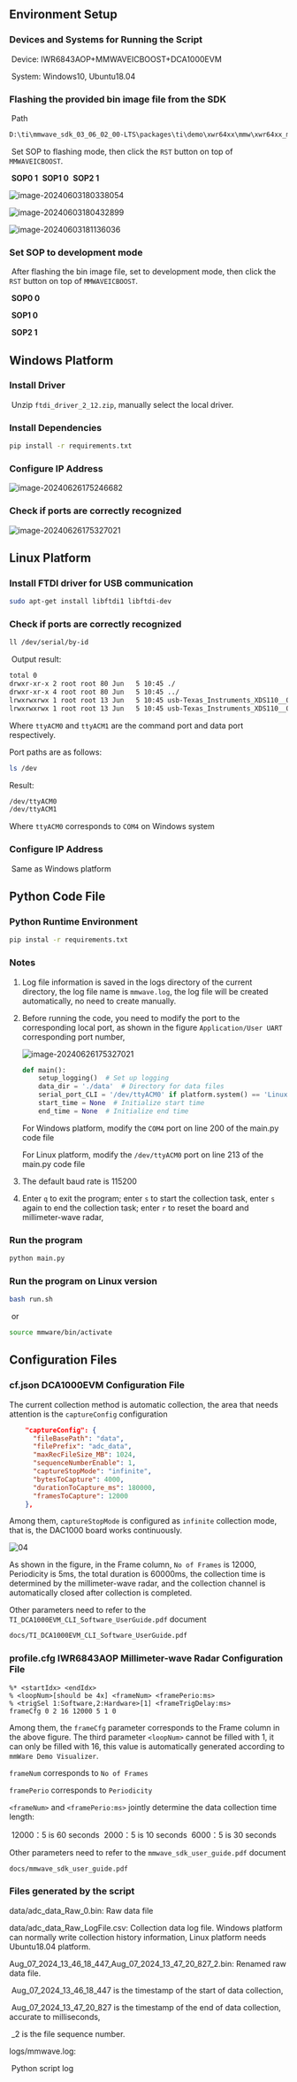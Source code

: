 ## Environment Setup

### Devices and Systems for Running the Script

​	Device: IWR6843AOP+MMWAVEICBOOST+DCA1000EVM

​	System: Windows10, Ubuntu18.04

### Flashing the provided bin image file from the SDK

​	Path

```cmd
D:\ti\mmwave_sdk_03_06_02_00-LTS\packages\ti\demo\xwr64xx\mmw\xwr64xx_mmw_demo.bin
```

​	Set SOP to flashing mode, then click the `RST` button on top of `MMWAVEICBOOST`.

​	**SOP0 1**
​	**SOP1 0**
​	**SOP2 1**

![image-20240603180338054](./assets/image-20240603180338054.png)

![image-20240603180432899](./assets/image-20240603180432899.png)

![image-20240603181136036](./assets/image-20240603181136036.png)



### Set SOP to development mode

​	After flashing the bin image file, set to development mode, then click the `RST` button on top of `MMWAVEICBOOST`.

​	**SOP0 0**

​	**SOP1 0**

​	**SOP2 1**



## Windows Platform

### Install Driver

​	Unzip `ftdi_driver_2_12.zip`, manually select the local driver.

### Install Dependencies

```bash
pip install -r requirements.txt
```

### Configure IP Address

![image-20240626175246682](./assets/image-20240626175246682-1729649628437-1.png)

### Check if ports are correctly recognized

![image-20240626175327021](./assets/image-20240626175327021.png)



## Linux Platform

### Install FTDI driver for USB communication

```bash
sudo apt-get install libftdi1 libftdi-dev
```

### Check if ports are correctly recognized

```bash
ll /dev/serial/by-id
```

​	Output result:

```bash
total 0
drwxr-xr-x 2 root root 80 Jun   5 10:45 ./
drwxr-xr-x 4 root root 80 Jun   5 10:45 ../
lrwxrwxrwx 1 root root 13 Jun   5 10:45 usb-Texas_Instruments_XDS110__03.00.00.02__Embed_with_CMSIS-DAP_R0081038-if00 -> ../../ttyACM0
lrwxrwxrwx 1 root root 13 Jun   5 10:45 usb-Texas_Instruments_XDS110__03.00.00.02__Embed_with_CMSIS-DAP_R0081038-if03 -> ../../ttyACM1
```

Where `ttyACM0` and `ttyACM1` are the command port and data port respectively.

Port paths are as follows:

```bash
ls /dev
```

Result:

```bash
/dev/ttyACM0
/dev/ttyACM1
```

Where `ttyACM0` corresponds to `COM4` on Windows system

### Configure IP Address

​	Same as Windows platform



## Python Code File

### Python Runtime Environment

```bash
pip instal -r requirements.txt
```

### Notes

1. Log file information is saved in the logs directory of the current directory, the log file name is `mmwave.log`, the log file will be created automatically, no need to create manually.

2. Before running the code, you need to modify the port to the corresponding local port, as shown in the figure `Application/User UART` corresponding port number,

    ![image-20240626175327021](./assets/image-20240626175327021.png)

    ```python
    def main():
        setup_logging()  # Set up logging
        data_dir = './data'  # Directory for data files
        serial_port_CLI = '/dev/ttyACM0' if platform.system() == 'Linux' else 'COM4'  # Serial port based on OS
        start_time = None  # Initialize start time
        end_time = None  # Initialize end time
    ```

    For Windows platform, modify the `COM4` port on line 200 of the main.py code file

    For Linux platform, modify the `/dev/ttyACM0` port on line 213 of the main.py code file

3. The default baud rate is 115200

4. Enter `q` to exit the program; enter `s` to start the collection task, enter `s` again to end the collection task; enter `r` to reset the board and millimeter-wave radar,

### Run the program

```bash
python main.py
```

### Run the program on Linux version

```bash
bash run.sh
```

​	or

```bash
source mmware/bin/activate
```



## Configuration Files

### cf.json DCA1000EVM Configuration File

The current collection method is automatic collection, the area that needs attention is the `captureConfig` configuration

```json
    "captureConfig": {
      "fileBasePath": "data",
      "filePrefix": "adc_data",
      "maxRecFileSize_MB": 1024,
      "sequenceNumberEnable": 1,
      "captureStopMode": "infinite",
      "bytesToCapture": 4000,
      "durationToCapture_ms": 180000,
      "framesToCapture": 12000
    },
```

Among them, `captureStopMode` is configured as `infinite` collection mode, that is, the DAC1000 board works continuously.

![04](./assets/04-1729651786875-1.png)

As shown in the figure, in the Frame column, `No of Frames` is 12000, Periodicity is 5ms, the total duration is 60000ms, the collection time is determined by the millimeter-wave radar, and the collection channel is automatically closed after collection is completed.

Other parameters need to refer to the `TI_DCA1000EVM_CLI_Software_UserGuide.pdf` document

```bash
docs/TI_DCA1000EVM_CLI_Software_UserGuide.pdf
```

### profile.cfg IWR6843AOP Millimeter-wave Radar Configuration File

```properties
%* <startIdx> <endIdx>
% <loopNum>[should be 4x] <frameNum> <framePerio:ms>
% <trigSel 1:Software,2:Hardware>[1] <frameTrigDelay:ms>
frameCfg 0 2 16 12000 5 1 0
```

Among them, the `frameCfg` parameter corresponds to the Frame column in the above figure. The third parameter `<loopNum>` cannot be filled with 1, it can only be filled with 16, this value is automatically generated according to `mmWare Demo Visualizer`.

`frameNum` corresponds to `No of Frames`

`framePerio` corresponds to `Periodicity`

`<frameNum>` and `<framePerio:ms>` jointly determine the data collection time length:

​	12000：5 is 60 seconds
​	2000：5 is 10 seconds
​	6000：5 is 30 seconds

Other parameters need to refer to the `mmwave_sdk_user_guide.pdf` document

```bash
docs/mmwave_sdk_user_guide.pdf
```

### Files generated by the script

data/adc_data_Raw_0.bin: Raw data file

data/adc_data_Raw_LogFile.csv: Collection data log file. Windows platform can normally write collection history information, Linux platform needs Ubuntu18.04 platform.

Aug_07_2024_13_46_18_447_Aug_07_2024_13_47_20_827_2.bin: Renamed raw data file.

​	Aug_07_2024_13_46_18_447 is the timestamp of the start of data collection,

​	Aug_07_2024_13_47_20_827 is the timestamp of the end of data collection, accurate to milliseconds,

​	_2 is the file sequence number.

logs/mmwave.log:

​	Python script log


